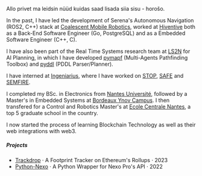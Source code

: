 Allo privet ma leidsin nüüd kuidas saad lisada siia sisu - horošo.

In the past, I have led the development of Serena's Autonomous Navigation (ROS2, C++) stack at [Coalescent Mobile Robotics](https://cm-robotics.com/), worked at [Hiventive](https://www.hiventive.com/en/) both as a Back-End Software Engineer (Go, PostgreSQL) and as a Embedded Software Engineer (C++, C).

I have also been part of the Real Time Systems research team at [LS2N](https://ls2n.fr) for AI Planning, in which I have developed [pymapf](https://github.com/APLA-Toolbox/pymapf) (Multi-Agents Pathfinding Toolbox) and [pyddl](https://github.com/APLA-Toolbox/pythonpddl) (PDDL Parser/Planner).

I have interned at [Ingeniarius](https://ingeniarius.pt/), where I have worked on [STOP](http://stop.ingeniarius.pt/), [SAFE](http://safeforest.ingeniarius.pt/) and [SEMFIRE](http://semfire.ingeniarius.pt/).

I completed my BSc. in Electronics from [Nantes Université](https://english.univ-nantes.fr/), followed by a Master's in Embedded Systems at [Bordeaux Ynov Campus](https://www.ynov.com/campus/bordeaux). I then transfered for a Control and Robotics Master's at [Ecole Centrale Nantes](https://www.ec-nantes.fr/english-version), a top 5 graduate school in the country.

I now started the process of learning Blockchain Technology as well as their web integrations with web3.

##### Projects

- [Trackdrop][1] · A Footprint Tracker on Ethereum's Rollups · 2023
- [Python-Nexo][2] · A Python Wrapper for Nexo Pro's API · 2022

[1]: https://trackdrop.xyz/
[2]: https://github.com/guilyx/python-nexo
